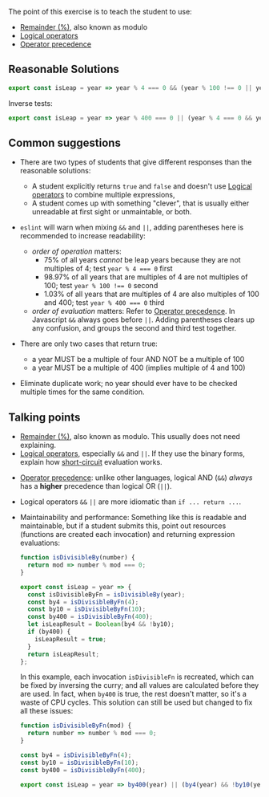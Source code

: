 The point of this exercise is to teach the student to use:
- [Remainder (%)](https://developer.mozilla.org/en-US/docs/Web/JavaScript/Reference/Operators/Arithmetic_Operators#Remainder_()), also known as modulo
- [Logical operators](https://developer.mozilla.org/en-US/docs/Web/JavaScript/Reference/Operators/Logical_Operators)
- [Operator precedence](https://developer.mozilla.org/en-US/docs/Web/JavaScript/Reference/Operators/Operator_Precedence)

## Reasonable Solutions

```javascript
export const isLeap = year => year % 4 === 0 && (year % 100 !== 0 || year % 400 === 0);
```
Inverse tests:
```javascript
export const isLeap = year => year % 400 === 0 || (year % 4 === 0 && year % 100 !== 0);
```


## Common suggestions
- There are two types of students that give different responses than the reasonable solutions:
  - A student explicitly returns `true` and `false` and doesn't use [Logical operators](https://developer.mozilla.org/en-US/docs/Web/JavaScript/Reference/Operators/Logical_Operators) to combine multiple expressions,
  - A student comes up with something "clever", that is usually either unreadable at first sight or unmaintable, or both.

- `eslint` will warn when mixing `&&` and `||`, adding parentheses here is recommended to increase readability:
  - _order of operation_ matters:
    - 75% of all years *cannot* be leap years because they are not multiples of 4; test `year % 4 === 0` first
    - 98.97% of all years that are multiples of 4 are not multiples of 100; test `year % 100 !== 0` second
    - 1.03% of all years that are multiples of 4 are also multiples of 100 and 400; test `year % 400 === 0` third
  - _order of evaluation_ matters: Refer to [Operator precedence](https://developer.mozilla.org/en-US/docs/Web/JavaScript/Reference/Operators/Operator_Precedence). In Javascript `&&` always goes before `||`. Adding parentheses clears up any confusion, and groups the second and third test together.
- There are only two cases that return true:
  - a year MUST be a multiple of four AND NOT be a multiple of 100
  - a year MUST be a multiple of 400 (implies multiple of 4 and 100)
- Eliminate duplicate work; no year should ever have to be checked multiple times for the same condition.

## Talking points
* [Remainder (%)](https://developer.mozilla.org/en-US/docs/Web/JavaScript/Reference/Operators/Arithmetic_Operators#Remainder_()), also known as modulo. This usually does not need explaining.
* [Logical operators](https://developer.mozilla.org/en-US/docs/Web/JavaScript/Reference/Operators/Logical_Operators), especially `&&` and `||`. If they use the binary forms, explain how [short-circuit](https://developer.mozilla.org/en-US/docs/Web/JavaScript/Reference/Operators/Logical_Operators#Short-circuit_evaluation) evaluation works.
- [Operator precedence](https://developer.mozilla.org/en-US/docs/Web/JavaScript/Reference/Operators/Operator_Precedence): unlike other languages, logical AND (`&&`) _always_ has a **higher** precedence than logical OR (`||`).
* Logical operators `&&` `||` are more idiomatic than `if ... return ...`.
- Maintainability and performance:
  Something like this ís readable and maintainable, but if a student submits this, point out resources (functions are created each invocation) and returning expression evaluations:

  ```javascript
  function isDivisibleBy(number) {
    return mod => number % mod === 0;
  }

  export const isLeap = year => {
    const isDivisibleByFn = isDivisibleBy(year);
    const by4 = isDivisibleByFn(4);
    const by10 = isDivisibleByFn(10);
    const by400 = isDivisibleByFn(400);
    let isLeapResult = Boolean(by4 && !by10);
    if (by400) {
      isLeapResult = true;
    }
    return isLeapResult;
  };
  ```

  In this example, each invocation `isDivisibleFn` is recreated, which can be fixed by inversing the curry; and all values are calculated before they are used. In fact, when `by400` is true, the rest doesn't matter, so it's a waste of CPU cycles. This solution can still be used but changed to fix all these issues:

  ```javascript
  function isDivisibleByFn(mod) {
    return number => number % mod === 0;
  }

  const by4 = isDivisibleByFn(4);
  const by10 = isDivisibleByFn(10);
  const by400 = isDivisibleByFn(400);

  export const isLeap = year => by400(year) || (by4(year) && !by10(year))
  ```
